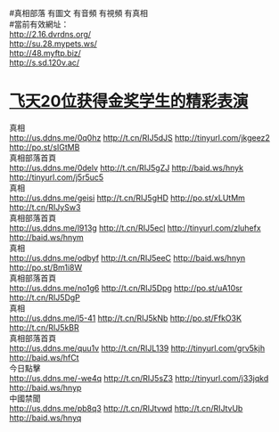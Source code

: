 

#真相部落 有圖文 有音頻 有視頻 有真相<br>
#當前有效網址：<br>
http://2.16.dvrdns.org/<br>
http://su.28.mypets.ws/<br>
http://48.myftp.biz/<br>
http://s.sd.120v.ac/<br>

# [飞天20位获得金奖学生的精彩表演](http://2.16.dvrdns.org/zx/)

<div class="linkbox"><div class="title">真相<div id="url"><a href="http://us.ddns.me/0q0hz" target=_blank>http://us.ddns.me/0q0hz</a>  <a href="http://t.cn/RIJ5dJS" target=_blank>http://t.cn/RIJ5dJS</a>  <a href="http://tinyurl.com/jkgeez2" target=_blank>http://tinyurl.com/jkgeez2</a>  <a href="http://po.st/sIGtMB" target=_blank>http://po.st/sIGtMB</a></div></div><div class="title">真相部落首頁<div id="url"><a href="http://us.ddns.me/0delv" target=_blank>http://us.ddns.me/0delv</a>  <a href="http://t.cn/RIJ5gZJ" target=_blank>http://t.cn/RIJ5gZJ</a>  <a href="http://baid.ws/hnyk" target=_blank>http://baid.ws/hnyk</a>  <a href="http://tinyurl.com/j5r5uc5" target=_blank>http://tinyurl.com/j5r5uc5</a></div></div><div class="title">真相<div id="url"><a href="http://us.ddns.me/geisi" target=_blank>http://us.ddns.me/geisi</a>  <a href="http://t.cn/RIJ5gHD" target=_blank>http://t.cn/RIJ5gHD</a>  <a href="http://po.st/xLUtMm" target=_blank>http://po.st/xLUtMm</a>  <a href="http://t.cn/RIJySw3" target=_blank>http://t.cn/RIJySw3</a></div></div><div class="title">真相部落首頁<div id="url"><a href="http://us.ddns.me/l913g" target=_blank>http://us.ddns.me/l913g</a>  <a href="http://t.cn/RIJ5ecl" target=_blank>http://t.cn/RIJ5ecl</a>  <a href="http://tinyurl.com/zluhefx" target=_blank>http://tinyurl.com/zluhefx</a>  <a href="http://baid.ws/hnym" target=_blank>http://baid.ws/hnym</a></div></div><div class="title">真相<div id="url"><a href="http://us.ddns.me/odbyf" target=_blank>http://us.ddns.me/odbyf</a>  <a href="http://t.cn/RIJ5eeC" target=_blank>http://t.cn/RIJ5eeC</a>  <a href="http://baid.ws/hnyn" target=_blank>http://baid.ws/hnyn</a>  <a href="http://po.st/Bm1i8W" target=_blank>http://po.st/Bm1i8W</a></div></div><div class="title">真相部落首頁<div id="url"><a href="http://us.ddns.me/no1g6" target=_blank>http://us.ddns.me/no1g6</a>  <a href="http://t.cn/RIJ5Dpg" target=_blank>http://t.cn/RIJ5Dpg</a>  <a href="http://po.st/uA10sr" target=_blank>http://po.st/uA10sr</a>  <a href="http://t.cn/RIJ5DgP" target=_blank>http://t.cn/RIJ5DgP</a></div></div><div class="title">真相<div id="url"><a href="http://us.ddns.me/l5-41" target=_blank>http://us.ddns.me/l5-41</a>  <a href="http://t.cn/RIJ5kNb" target=_blank>http://t.cn/RIJ5kNb</a>  <a href="http://po.st/FfkO3K" target=_blank>http://po.st/FfkO3K</a>  <a href="http://t.cn/RIJ5kBR" target=_blank>http://t.cn/RIJ5kBR</a></div></div><div class="title">真相部落首頁<div id="url"><a href="http://us.ddns.me/quu1v" target=_blank>http://us.ddns.me/quu1v</a>  <a href="http://t.cn/RIJL139" target=_blank>http://t.cn/RIJL139</a>  <a href="http://tinyurl.com/grv5kjh" target=_blank>http://tinyurl.com/grv5kjh</a>  <a href="http://baid.ws/hfCt" target=_blank>http://baid.ws/hfCt</a></div></div><div class="title">今日點擊<div id="url"><a href="http://us.ddns.me/-we4q" target=_blank>http://us.ddns.me/-we4q</a>  <a href="http://t.cn/RIJ5sZ3" target=_blank>http://t.cn/RIJ5sZ3</a>  <a href="http://tinyurl.com/j33jqkd" target=_blank>http://tinyurl.com/j33jqkd</a>  <a href="http://baid.ws/hnyp" target=_blank>http://baid.ws/hnyp</a></div></div><div class="title">中國禁聞<div id="url"><a href="http://us.ddns.me/pb8q3" target=_blank>http://us.ddns.me/pb8q3</a>  <a href="http://t.cn/RIJtvwd" target=_blank>http://t.cn/RIJtvwd</a>  <a href="http://t.cn/RIJtvUb" target=_blank>http://t.cn/RIJtvUb</a>  <a href="http://baid.ws/hnyq" target=_blank>http://baid.ws/hnyq</a></div></div></div>

